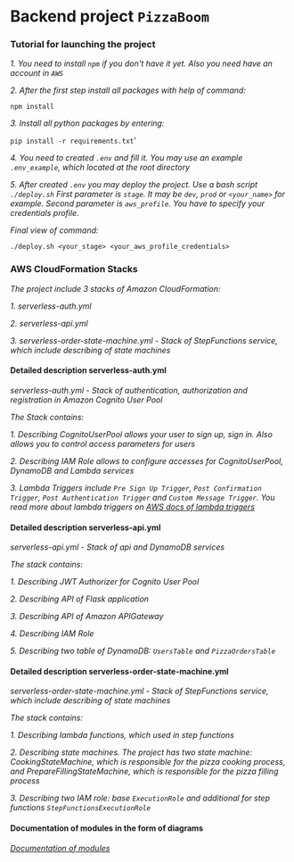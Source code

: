 # **Backend project `PizzaBoom`**

### Tutorial for launching the project

_1. You need to install `npm` if you don't have it yet. Also you need have an account in `AWS`_

_2. After the first step install all packages with help of command:_

`npm install`

_3. Install all python packages by entering:_

`pip install -r requirements.txt`'

_4. You need to created `.env` and fill it. You may use an example `.env_example`, which located at the root directory_

_5. After created `.env` you may deploy the project. Use a bash script `./deploy.sh`_
_First parameter is `stage`. It may be `dev`, `prod` or `<your_name>` for example._
_Second parameter is `aws_profile`. You have to specify your credentials profile._

_Final view of command:_

`./deploy.sh <your_stage> <your_aws_profile_credentials>`

### AWS CloudFormation Stacks

_The project include 3 stacks of Amazon CloudFormation:_

_1. serverless-auth.yml_

_2. serverless-api.yml_

_3. serverless-order-state-machine.yml - Stack of StepFunctions service, which include describing of state machines_

#### Detailed description serverless-auth.yml

_serverless-auth.yml - Stack of authentication, authorization and registration in Amazon Cognito User Pool_

_The Stack contains:_

_1. Describing CognitoUserPool allows your user to sign up, sign in. Also allows you to control access parameters
for users_

_2. Describing IAM Role allows to configure accesses for CognitoUserPool, DynamoDB and Lambda services_

_3. Lambda Triggers include `Pre Sign Up Trigger`, `Post Confirmation Trigger`, `Post Authentication Trigger`
and `Custom Message Trigger`. You read more about lambda triggers on [AWS docs of lambda triggers]_

#### Detailed description serverless-api.yml

_serverless-api.yml - Stack of api and DynamoDB services_

_The stack contains:_

_1. Describing JWT Authorizer for Cognito User Pool_

_2. Describing API of Flask application_

_3. Describing API of Amazon APIGateway_

_4. Describing IAM Role_

_5. Describing two table of DynamoDB: `UsersTable` and `PizzaOrdersTable`_ 

#### Detailed description serverless-order-state-machine.yml

_serverless-order-state-machine.yml - Stack of StepFunctions service, which include describing of state machines_

_The stack contains:_

_1. Describing lambda functions, which used in step functions_

_2. Describing state machines. The project has two state machine: СookingStateMachine, which is responsible
for the pizza cooking process, and PrepareFillingStateMachine, which is responsible for the pizza filling process_

_3. Describing two IAM role: base `ExecutionRole` and additional for step functions `StepFunctionsExecutionRole`_

#### Documentation of modules in the form of diagrams

_[Documentation of modules]_


[AWS docs of lambda triggers]: https://docs.aws.amazon.com/cognito/latest/developerguide/cognito-user-identity-pools-working-with-aws-lambda-triggers.html

[Documentation of modules]: https://miro.com/app/board/o9J_ko6HDaM=/